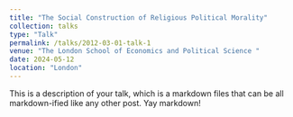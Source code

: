 ```yaml
---
title: "The Social Construction of Religious Political Morality"
collection: talks
type: "Talk"
permalink: /talks/2012-03-01-talk-1
venue: "The London School of Economics and Political Science "
date: 2024-05-12
location: "London"
---
```


This is a description of your talk, which is a markdown files that can be all markdown-ified like any other post. Yay markdown!

